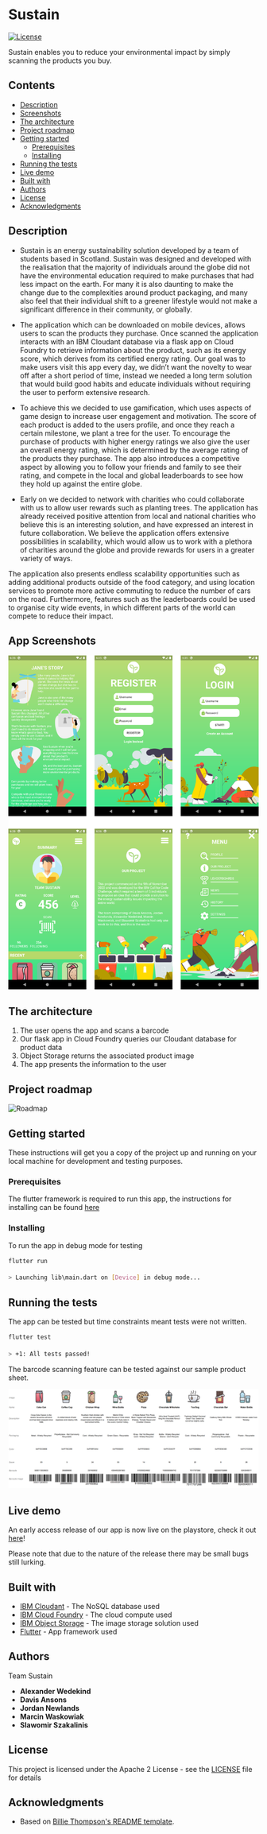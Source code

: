 # Sustain

[![License](https://img.shields.io/badge/License-Apache2-blue.svg)](https://www.apache.org/licenses/LICENSE-2.0) 

Sustain enables you to reduce your environmental impact by simply scanning the products you buy.

## Contents
  - [Description](#description)
  - [Screenshots](#app-screenshots)
  - [The architecture](#the-architecture)
  - [Project roadmap](#project-roadmap)
  - [Getting started](#getting-started)
    - [Prerequisites](#prerequisites)
    - [Installing](#installing)
  - [Running the tests](#running-the-tests)
  - [Live demo](#live-demo)
  - [Built with](#built-with)
  - [Authors](#authors)
  - [License](#license)
  - [Acknowledgments](#acknowledgments)

## Description

-  Sustain is an energy sustainability solution developed by a team of students based in Scotland. Sustain was designed and developed with the realisation that the majority of individuals around the globe did not have the environmental education required to make purchases that had less impact on the earth. For many it is also daunting to make the change due to the complexities around product packaging, and many also feel that their individual shift to a greener lifestyle would not make a significant difference in their community, or globally. 

- The application which can be downloaded on mobile devices, allows users to scan the products they purchase. Once scanned the application interacts with an IBM Cloudant database via a flask app on Cloud Foundry to retrieve information about the product, such as its energy score, which derives from its certified energy rating. Our goal was to make users visit this app every day, we didn’t want the novelty to wear off after a short period of time, instead we needed a long term solution that would build good habits and educate individuals without requiring the user to perform extensive research. 

- To achieve this we decided to use gamification, which uses aspects of game design to increase user engagement and motivation. The score of each product is added to the users profile, and once they reach a certain milestone, we plant a tree for the user. To encourage the purchase of products with higher energy ratings we also give the user an overall energy rating, which is determined by the average rating of the products they purchase. The app also introduces a competitive aspect by allowing you to follow your friends and family to see their rating, and compete in the local and global leaderboards to see how they hold up against the entire globe. 
 
- Early on we decided to network with charities who could collaborate with us to allow user rewards such as planting trees. The application has already received positive attention from local and national charities who believe this is an interesting solution, and have expressed an interest in future collaboration. We believe the application offers extensive possibilities in scalability, which would allow us to work with a plethora of charities around the globe and provide rewards for users in a greater variety of ways. 

The application also presents endless scalability opportunities such as adding additional products outside of the food category, and using location services to promote more active commuting to reduce the number of cars on the road. Furthermore, features such as the leaderboards could be used to organise city wide events, in which different parts of the world can compete to reduce their impact.

## App Screenshots
![Screenshots](visuals/screenshots.png)

## The architecture

1. The user opens the app and scans a barcode
2. Our flask app in Cloud Foundry queries our Cloudant database for product data
3. Object Storage returns the associated product image
4. The app presents the information to the user

## Project roadmap

![Roadmap](visuals/roadmap.jpg)

## Getting started

These instructions will get you a copy of the project up and running on your local machine for development and testing purposes.

### Prerequisites

The flutter framework is required to run this app, the instructions for installing can be found [here](https://flutter.dev/docs/get-started/install)

### Installing

To run the app in debug mode for testing

```bash
flutter run

> Launching lib\main.dart on [Device] in debug mode...
```

## Running the tests

The app can be tested but time constraints meant tests were not written.

```bash
flutter test

> +1: All tests passed!
```

The barcode scanning feature can be tested against our sample product sheet.

![Product sheet](visuals/product-sheet.png)

## Live demo
An early access release of our app is now live on the playstore, check it out [here](https://play.google.com/store/apps/details?id=com.newlandsjordan.sustain)!

Please note that due to the nature of the release there may be small bugs still lurking.

## Built with

* [IBM Cloudant](https://cloud.ibm.com/catalog?search=cloudant#search_results) - The NoSQL database used
* [IBM Cloud Foundry](https://cloud.ibm.com/catalog?search=cloud%20foundry#search_results) - The cloud compute used
* [IBM Object Storage](https://cloud.ibm.com/catalog?search=object%20storage#search_results) - The image storage solution used
* [Flutter](https://flutter.dev/) - App framework used

## Authors

Team Sustain

* **Alexander Wedekind** 
* **Davis Ansons**
* **Jordan Newlands**
* **Marcin Waskowiak**
* **Slawomir Szakalinis** 

## License

This project is licensed under the Apache 2 License - see the [LICENSE](LICENSE) file for details

## Acknowledgments

* Based on [Billie Thompson's README template](https://gist.github.com/PurpleBooth/109311bb0361f32d87a2).
